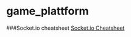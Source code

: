 # game_plattform

###Socket.io cheatsheet
[Socket.io Cheatsheet](https://gist.github.com/alexpchin/3f257d0bb813e2c8c476)